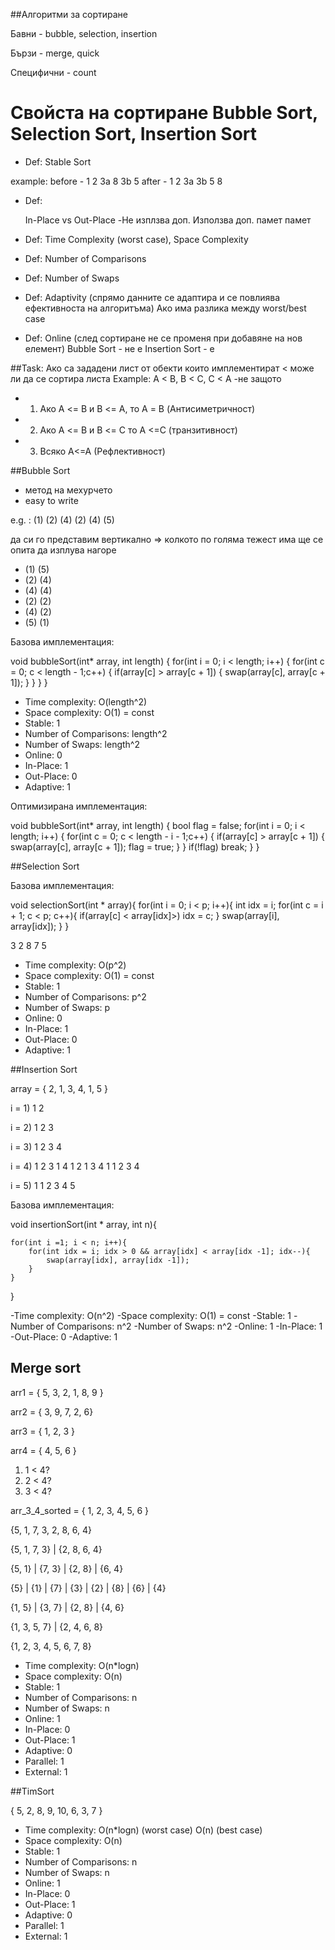 ##Алгоритми за сортиране

Бавни - bubble, selection, insertion

Бързи - merge, quick

Специфични - count

# Свойста на сортиране Bubble Sort, Selection Sort, Insertion Sort

- Def: Stable Sort

example: before - 1 2 3a 8 3b 5
         after -  1 2 3a 3b 5 8

- Def: 

    In-Place         vs          Out-Place
-Не изплзва доп.         Използва доп. памет
памет    

- Def: Time Complexity (worst case), Space Complexity

- Def: Number of Comparisons

- Def: Number of Swaps

- Def: Adaptivity (спрямо данните се адаптира и се повлиява ефективноста на алгоритъма)
Ако има разлика между worst/best case

- Def: Online (след сортиране не се променя при добавяне на нов елемент)
Bubble Sort - не е
Insertion Sort - e



##Task: Ако са зададени лист от обекти които имплементират < може ли да се сортира листа
Example: A < B, B < C, C < A
 -не защото 
   - 1. Ако А <= B и B <= A, то А = B (Антисиметричност)
   - 2. Ако А <= B и B <= С то А <=С (транзитивност)
   - 3. Всяко А<=А (Рефлективност)


##Bubble Sort
- метод на мехурчето 
- easy to write

e.g. : (1) (2) (4) (2) (4) (5)

да си го представим вертикално => колкото по голяма тежест има ще се опита да изплува нагоре

- (1)      (5)     
- (2)      (4)
- (4)      (4)
- (2)      (2)
- (4)      (2)
- (5)      (1)

Базова имплементация:

void bubbleSort(int* array, int length) 
{
    for(int i = 0; i < length; i++)
    {
        for(int c = 0; c < length - 1;c++)
        {
            if(array[c] > array[c + 1])
            {
                swap(array[c], array[c + 1]);
            }
        }
    }
}

 - Time complexity: O(length^2)
 - Space complexity: O(1) = const
 - Stable: 1
 - Number of Comparisons: length^2
 - Number of Swaps: length^2
 - Online: 0
 - In-Place: 1
 - Out-Place: 0
 - Adaptive: 1 


Оптимизирана имплементация:

void bubbleSort(int* array, int length) 
{
    bool flag = false;
    for(int i = 0; i < length; i++)
    {
        for(int c = 0; c < length - i - 1;c++)
        {
            if(array[c] > array[c + 1])
            {
                swap(array[c], array[c + 1]);
                flag = true;
            }
        }
        if(!flag)
            break;
    }
}


##Selection Sort

Базова имплементация:

void selectionSort(int * array){
    for(int i = 0; i < p; i++){
        int idx = i;
        for(int c = i + 1; c < p; c++){
            if(array[c] < array[idx]>)
            idx = c;
        }
        swap(array[i], array[idx]);
    }
}

3 2 8 7 5

 - Time complexity: O(p^2)
 - Space complexity: O(1) = const
 - Stable: 1
 - Number of Comparisons: p^2
 - Number of Swaps: p
 - Online: 0
 - In-Place: 1
 - Out-Place: 0
 - Adaptive: 1

##Insertion Sort

array = { 2, 1, 3, 4, 1, 5 }

i = 1) 
1 2

i = 2) 
1 2 3

i = 3) 
1 2 3 4

i = 4) 
1 2 3 1 4
1 2 1 3 4
1 1 2 3 4

i = 5)
1 1 2 3 4 5


Базова имплементация:

void insertionSort(int * array, int n){

    for(int i =1; i < n; i++){
        for(int idx = i; idx > 0 && array[idx] < array[idx -1]; idx--){
            swap(array[idx], array[idx -1]);
        }
    }
}

-Time complexity: O(n^2)
-Space complexity: O(1) = const
-Stable: 1
-Number of Comparisons: n^2
-Number of Swaps: n^2
-Online: 1
-In-Place: 1
-Out-Place: 0
-Adaptive: 1


## Merge sort

arr1 = { 5, 3, 2, 1, 8, 9 }

arr2 = { 3, 9, 7, 2, 6}

arr3 = { 1, 2, 3 }

arr4 = { 4, 5, 6 }

1) 1 < 4?
2) 2 < 4?
3) 3 < 4?

arr_3_4_sorted = { 1, 2, 3, 4, 5, 6 }


{5, 1, 7, 3, 2, 8, 6, 4}

{5, 1, 7, 3}    |    {2, 8, 6, 4}

{5, 1} | {7, 3} | {2, 8} | {6, 4}

{5} | {1} | {7} | {3} | {2} | {8} | {6} | {4}

{1, 5} | {3, 7} | {2, 8} | {4, 6}

{1, 3, 5, 7} | {2, 4, 6, 8}

{1, 2, 3, 4, 5, 6, 7, 8}


 - Time complexity: O(n*logn)
 - Space complexity: O(n)
 - Stable: 1
 - Number of Comparisons: n
 - Number of Swaps: n
 - Online: 1
 - In-Place: 0
 - Out-Place: 1
 - Adaptive: 0
 - Parallel: 1
 - External: 1


##TimSort

{ 5, 2, 8, 9, 10, 6, 3, 7 }



 - Time complexity: O(n*logn) (worst case) O(n) (best case)
 - Space complexity: O(n)
 - Stable: 1
 - Number of Comparisons: n
 - Number of Swaps: n
 - Online: 1
 - In-Place: 0
 - Out-Place: 1
 - Adaptive: 0
 - Parallel: 1
 - External: 1


